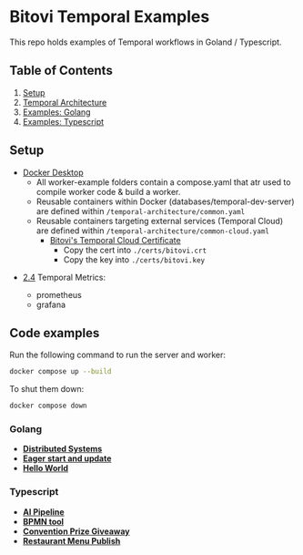 # Bitovi Temporal Examples

This repo holds examples of Temporal workflows in Goland / Typescript.

## Table of Contents
1. [Setup](#setup)
1. [Temporal Architecture](#temporal-architecture)
1. [Examples: Golang](#golang)
1. [Examples: Typescript](#typescript)

## Setup

- [Docker Desktop](https://www.docker.com/products/docker-desktop/)
    - All worker-example folders contain a compose.yaml that atr used to compile worker code & build a worker.
    - Reusable containers within Docker (databases/temporal-dev-server) are defined within `/temporal-architecture/common.yaml`
    - Reusable containers targeting external services (Temporal Cloud) are defined within `/temporal-architecture/common-cloud.yaml`
        - [Bitovi's Temporal Cloud Certificate](https://bitovi.1password.com/vaults/z75qtkoicixtf5wbyu6ctr7ngq/allitems/y3nijldomzjm34joflb34tedkm/)
            - Copy the cert into `./certs/bitovi.crt`
            - Copy the key into `./certs/bitovi.key`

<a name="Metrics"></a><a name="2.4"></a>
- [2.4](#temporal-metrics) Temporal Metrics:

    - prometheus
    - grafana

## Code examples

Run the following command to run the server and worker:

```bash
docker compose up --build
```

To shut them down:

```bash
docker compose down
```

### Golang

- [__Distributed Systems__](./worker-examples/golang/distributed-systems/README)
- [__Eager start and update__](./worker-examples/golang/eager-start-and-update/README)
- [__Hello World__](./worker-examples/golang/hello-world/README)


### Typescript

- [__AI Pipeline__](./worker-examples/typescript/ai-pipeline/README)
- [__BPMN tool__](./worker-examples/typescript/bpmn-tool/README)
- [__Convention Prize Giveaway__](./worker-examples/typescript/convention-prize-giveaway/README)
- [__Restaurant Menu Publish__](./worker-examples/typescript/restaurant-menu-publish/README)
